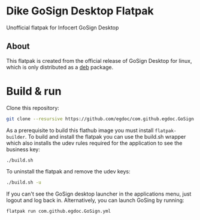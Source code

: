 # Dike GoSign Desktop Flatpak

Unofficial flatpak for Infocert GoSign Desktop

## About
This flatpak is created from the official release of GoSign Desktop for linux, which
is only distributed as a [deb](https://rinnovofirma.infocert.it/gosign/download/linux/latest/) package.

# Build & run
Clone this repository:

```bash
git clone --resursive https://github.com/egdoc/com.github.egdoc.GoSign
```

As a prerequisite to build this flathub image you must install `flatpak-builder`.
To build and install the flatpak you can use the build.sh wrapper
which also installs the udev rules required for the application to
see the business key:

```bash
./build.sh
```
 To uninstall the flatpak and remove the udev keys:

 ```bash
 ./build.sh -u
 ```

If you can't see the GoSign desktop launcher
in the applications menu, just logout and log back in.
Alternatively, you can launch GoSing by running:

```bash
flatpak run com.github.egdoc.GoSign.yml
```
